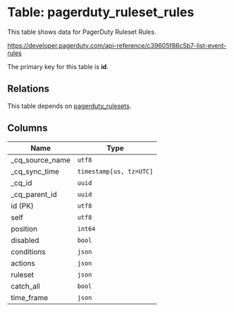 # Table: pagerduty_ruleset_rules

This table shows data for PagerDuty Ruleset Rules.

https://developer.pagerduty.com/api-reference/c39605f86c5b7-list-event-rules

The primary key for this table is **id**.

## Relations

This table depends on [pagerduty_rulesets](pagerduty_rulesets).

## Columns

| Name          | Type          |
| ------------- | ------------- |
|_cq_source_name|`utf8`|
|_cq_sync_time|`timestamp[us, tz=UTC]`|
|_cq_id|`uuid`|
|_cq_parent_id|`uuid`|
|id (PK)|`utf8`|
|self|`utf8`|
|position|`int64`|
|disabled|`bool`|
|conditions|`json`|
|actions|`json`|
|ruleset|`json`|
|catch_all|`bool`|
|time_frame|`json`|